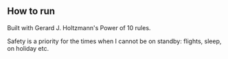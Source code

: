 ## How to run

Built with Gerard J. Holtzmann's Power of 10 rules.  

Safety is a priority for the times when I cannot be on standby: flights, sleep, on holiday etc.
